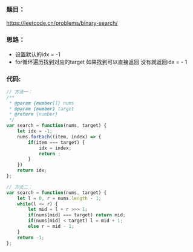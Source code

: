 <!--
 * @Description: Stay hungry，Stay foolish
 * @Author: Huccct
 * @Date: 2023-05-19 10:48:51
 * @LastEditors: Huccct
 * @LastEditTime: 2023-05-19 10:52:55
-->
### **题目：**
https://leetcode.cn/problems/binary-search/


### **思路：** 
* 设置默认的idx = -1
* for循环遍历找到对应的target 如果找到可以直接返回 没有就返回idx = - 1


### **代码:**
```js
// 方法一：
/**
 * @param {number[]} nums
 * @param {number} target
 * @return {number}
 */
var search = function(nums, target) {
    let idx = -1;
    nums.forEach((item, index) => {
        if(item === target) {
            idx = index;
            return ;
        }
    })
    return idx;
};

// 方法二：
var search = function(nums, target) {
    let l = 0, r = nums.length - 1;
    while(l <= r) {
        let mid = l + r >>> 1;
        if(nums[mid] === target) return mid;
        if(nums[mid] < target) l = mid + 1;
        else r = mid - 1;
    }
    return -1;
};
```
